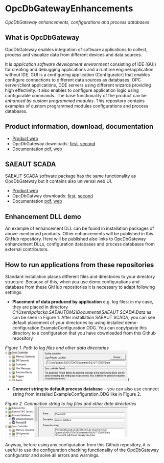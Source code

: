 # OpcDbGatewayEnhancements

*OpcDbGateway enhancements, configurations and process databases*

## What is OpcDbGateway

OpcDbGateway enables integration of software applications to collect, process and visualize data from different devices and data sources.

It is *application software development environment* consisting of IDE (GUI) for creating and debugging applications and a runtime engine/application without IDE. GUI is a configuring application (Configurator) that enables configure connections to different data sources as databases, OPC server/client applications, DDE servers using different wizards providing high effectivity. It also enables to configure application logic using configurable commands. The base functionality of the product can be *enhanced by custom programmed modules*. This repository contains examples of custom programmed modules configurations and process databases.

## Product information, download, documentation

* [Product web](http://www.saeautom.sk/en/products/opcdbgateway/)
* OpcDbGateway downloads: [first](http://www.saeautom.sk/download/products/opcgway/OpcDbGateway_Setup.zip),
  [second](http://www.sae-automation.dtadsl.sk/products/opcgway/OpcDbGateway_Setup.zip)
* Documentation [pdf](http://www.saeautom.sk/download/help/opcdbgateway_en.pdf), [web](http://home.gts.sk/saeautomation/help/opcdbgateway/index.html)

## SAEAUT SCADA

SAEAUT SCADA software package has the same functionality as OpcDbGateway but it contains also universal web UI.

* [Product web](http://www.saeautom.sk/sk/products/scada)
* OpcDbGatway downloads: [first](http://www.saeautom.sk/download/products/opcgway/SAEAUT_SCADA_Setup.zip),
  [second](http://home.gts.sk/saeautomation/products/opcdbgw/SAEAUT_SCADA_Setup.zip)
* Documentation [pdf](http://www.saeautom.sk/download/help/SaeautScadaHelp.pdf), [web](http://home.gts.sk/saeautomation/help/saeautscada2/index.html)

## Enhancement DLL demo

An example of enhancement DLL can be found in installation packages of above-mentioned products. Other enhancements will be published in this GitHub repository. Here will be published also links to OpcDbGateway enhancement DLLs, configuration databases and process databases from external contributors.

## How to run applications from these repositories

Standard installation places different files and directories to your  directory structure. 	Because of this, when you use demo configurations and database from these GitHub repositories it is necessary to adapt following settings:

* **Placement of data produced by application** e.g. log files: in my case, they are placed in directory *C:\Users\palacka.SAEAUTOM2\Documents\SAEAUT SCADA\Data* as can be seen in Figure 1. After installation SAEAUT SCADA, you can see default placement of your directories by using installed demo-configuration ExampleConfiguration.ODG. You can copy/paste this directory to a configuration that you have downloaded from this Github repository

*Figure 1. Path to log files and other data directories* <img src="LogLocation.png" width="400" height="100" />) 




* **Connect string to default process database** - you can also use connect string from installed ExampleConfiguration.ODG like in Figure 2.

*Figure 2. Connection string to log files and other data directories* <img src="ConnString.png" width="400" height="100" />


Anyway, before using any configuration from this Github repository, it is useful to use the configuration checking functionality of the OpcDbGateway configurator and solve all errors and warnings.